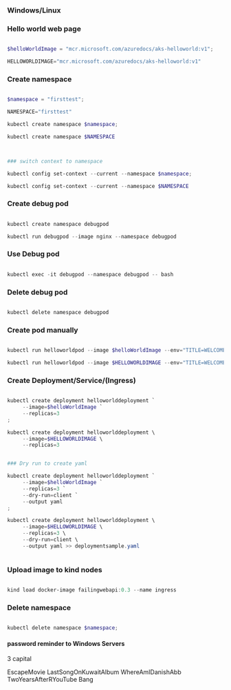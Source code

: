 ### Windows/Linux

### Hello world web page

```powershell

$helloWorldImage = "mcr.microsoft.com/azuredocs/aks-helloworld:v1";

HELLOWORLDIMAGE="mcr.microsoft.com/azuredocs/aks-helloworld:v1"

```


### Create namespace

```powershell

$namespace = "firsttest";

NAMESPACE="firsttest"

kubectl create namespace $namespace;

kubectl create namespace $NAMESPACE



### switch context to namespace

kubectl config set-context --current --namespace $namespace;

kubectl config set-context --current --namespace $NAMESPACE


```

### Create debug pod

```powershell

kubectl create namespace debugpod

kubectl run debugpod --image nginx --namespace debugpod


```

### Use Debug pod

```powershell

kubectl exec -it debugpod --namespace debugpod -- bash

```

### Delete debug pod

```powershell

kubectl delete namespace debugpod

```

### Create pod manually

```powershell

kubectl run helloworldpod --image $helloWorldImage --env="TITLE=WELCOME TO KUBE CLASS!"

kubectl run helloworldpod --image $HELLOWORLDIMAGE --env="TITLE=WELCOME TO KUBE CLASS!"

```

### Create Deployment/Service/(Ingress)

```powershell

kubectl create deployment helloworlddeployment `
     --image=$helloWorldImage `
     --replicas=3 
;

kubectl create deployment helloworlddeployment \
     --image=$HELLOWORLDIMAGE \
     --replicas=3


### Dry run to create yaml

kubectl create deployment helloworlddeployment `
     --image=$helloWorldImage `
     --replicas=3 `
     --dry-run=client `
     --output yaml
;

kubectl create deployment helloworlddeployment \
     --image=$HELLOWORLDIMAGE \
     --replicas=3 \
     --dry-run=client \
     --output yaml >> deploymentsample.yaml



```



### Upload image to kind nodes

```powershell

kind load docker-image failingwebapi:0.3 --name ingress

```



### Delete namespace

```powershell

kubectl delete namespace $namespace;

```


#### password reminder to Windows Servers

3 capital

EscapeMovie  LastSongOnKuwaitAlbum WhereAmIDanishAbb TwoYearsAfterRYouTube Bang

